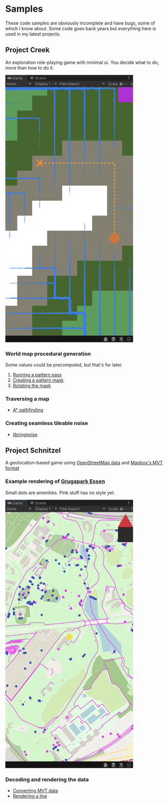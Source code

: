 # Samples

These code samples are obviously incomplete and have bugs, some of which I know about. Some code goes back years but everything here is used in my latest projects.

## Project Creek

An exploration role-playing game with minimal ui. You decide what to do, more than how to do it.

<img src="unity_creek_overworld.png" width="400"/>

### World map procedural generation

Some values could be precomputed, but that's for later.

1) [Running a pattern pass](WorldMap.cs#L251-L281)
2) [Creating a pattern mask](WorldMapNode.cs#L13-L23)
3) [Rotating the mask](SystemExtensions.cs#L93-L96)

### Traversing a map

- [A* pathfinding](RingMap.cs#L340-L419)

### Creating seamless tileable noise

- [libringnoise](https://github.com/asciibeats/libringnoise/blob/master/src/ringnoise.c#L200-L213)

## Project Schnitzel

A geolocation-based game using [OpenStreetMap data](https://download.geofabrik.de/europe/germany/nordrhein-westfalen/duesseldorf-regbez.html) and [Mapbox's MVT format](https://github.com/mapbox/vector-tile-spec/tree/master/2.1)

### Example rendering of [Grugapark Essen](https://www.openstreetmap.org/#map=16/51.4278/6.9873)

Small dots are amenities. Pink stuff has no style yet.

<img src="map_gruga.png" width="400"/>

### Decoding and rendering the data
- [Converting MVT data](TileData.cs)
- [Rendering a line](Line.cs)

